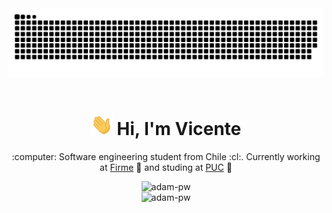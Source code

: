 <div align="center">
  <img src="https://raw.githubusercontent.com/vicentezaror/vicentezaror/main/img/grid-snake.svg" alt="snake"/>
</div>

<div align="center" >
  <img src="https://komarev.com/ghpvc/?username=vicentezaror&style=flat&color=gray" alt="" />
</div>

<h1 align="center"><img width="35" src="https://raw.githubusercontent.com/vicentezaror/vicentezaror/main/img/waving.gif"> Hi, I'm Vicente</h1>

<div align="center">
  <p>:computer: Software engineering student from Chile :cl:. Currently working at <a href="https://firme.app">Firme</a> 📝 and studing at <a href="https://uc.cl">PUC<a> 🏫</p>
</div>

<div align="center">
  <img
    src="https://github-readme-stats.vercel.app/api?username=vicentezaror&show_icons=true&locale=en&bg_color=0d1117&text_color=ffffff&repo=convoychat"
    alt="adam-pw"
  />
</div>
<div align="center">
  <img
    src="https://github-readme-stats.vercel.app/api/top-langs?username=vicentezaror&show_icons=true&locale=en&bg_color=0d1117&text_color=ffffff&layout=compact"
    alt="adam-pw" 
    bg_color=#808080
/>
</div>
